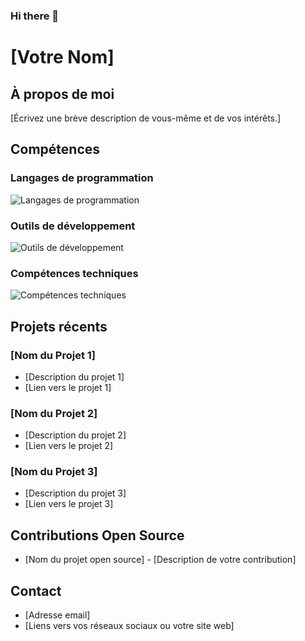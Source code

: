 ### Hi there 👋

# [Votre Nom]

## À propos de moi
[Écrivez une brève description de vous-même et de vos intérêts.]

## Compétences
### Langages de programmation
![Langages de programmation](https://example.com/programming_languages_chart.png)

### Outils de développement
![Outils de développement](https://example.com/development_tools_chart.png)

### Compétences techniques
![Compétences techniques](https://example.com/technical_skills_chart.png)

## Projets récents
### [Nom du Projet 1]
- [Description du projet 1]
- [Lien vers le projet 1]

### [Nom du Projet 2]
- [Description du projet 2]
- [Lien vers le projet 2]

### [Nom du Projet 3]
- [Description du projet 3]
- [Lien vers le projet 3]

## Contributions Open Source
- [Nom du projet open source] - [Description de votre contribution]

## Contact
- [Adresse email]
- [Liens vers vos réseaux sociaux ou votre site web]

